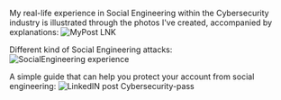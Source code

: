 My real-life experience in Social Engineering within the Cybersecurity industry is illustrated through the photos I've created, 
accompanied by explanations:
![MyPost LNK](https://github.com/iJCLEE/About-Social-Engineering/assets/61095429/3292e362-96f5-42b5-88ff-7772b1a4b8f6)


Different kind of Social Engineering attacks:
![SocialEngineering experience](https://github.com/iJCLEE/About-Social-Engineering/assets/61095429/385cc064-8b6f-4848-8c68-2eccdc4396f5)


A simple guide that can help you protect your account from social engineering:
![LinkedIN post Cybersecurity-pass](https://github.com/iJCLEE/About-Social-Engineering/assets/61095429/25a8ea7a-42d4-4c46-a280-7f76a7b37fc8)

